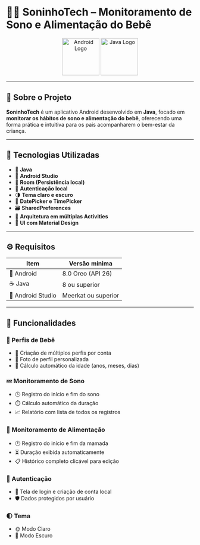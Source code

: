 # 👶📱 SoninhoTech – Monitoramento de Sono e Alimentação do Bebê

<div align="center">
  <img src="https://upload.wikimedia.org/wikipedia/commons/7/74/Android_robot.svg" alt="Android Logo" height="100"/>
  <img src="https://upload.wikimedia.org/wikipedia/en/3/30/Java_programming_language_logo.svg" alt="Java Logo" height="100"/>
</div>

---

## 📌 Sobre o Projeto

**SoninhoTech** é um aplicativo Android desenvolvido em **Java**, focado em **monitorar os hábitos de sono e alimentação do bebê**, oferecendo uma forma prática e intuitiva para os pais acompanharem o bem-estar da criança.

---

## 🔧 Tecnologias Utilizadas

- 🧠 **Java**
- 📱 **Android Studio**
- 💾 **Room (Persistência local)**
- 🔐 **Autenticação local**
- 🌗 **Tema claro e escuro**
- 📆 **DatePicker e TimePicker**
- 🗃️ **SharedPreferences**
- 🧩 **Arquitetura em múltiplas Activities**
- 🎨 **UI com Material Design**

---

## ⚙️ Requisitos

| Item | Versão mínima       |
|------|---------------------|
| 📱 Android | 8.0 Oreo (API 26)   |
| ☕ Java | 8 ou superior       |
| 🧰 Android Studio | Meerkat ou superior |

---

## 🎯 Funcionalidades

### 👶 Perfis de Bebê
- 📇 Criação de múltiplos perfis por conta
- 📸 Foto de perfil personalizada
- 🧬 Cálculo automático da idade (anos, meses, dias)

### 💤 Monitoramento de Sono
- 🕒 Registro do início e fim do sono
- ⏱️ Cálculo automático da duração
- 📈 Relatório com lista de todos os registros

### 🍼 Monitoramento de Alimentação
- 🕐 Registro do início e fim da mamada
- ⏳ Duração exibida automaticamente
- 📋 Histórico completo clicável para edição

### 🔐 Autenticação
- 👤 Tela de login e criação de conta local
- 🛡️ Dados protegidos por usuário

### 🌓 Tema
- 🌞 Modo Claro
- 🌚 Modo Escuro


